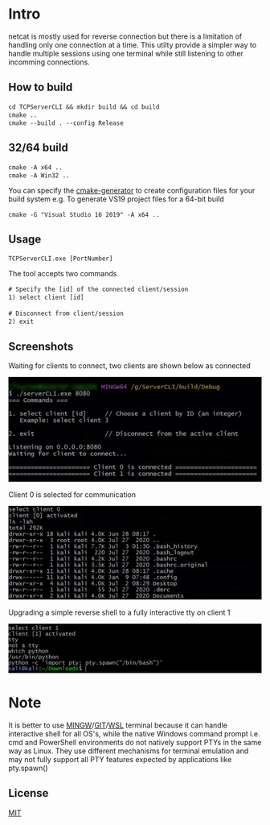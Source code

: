 # Intro

netcat is mostly used for reverse connection but there is a limitation of handling only one connection at a time. This utilty provide a simpler way to handle multiple sessions using one terminal while still listening to other incomming connections.

## How to build

```
cd TCPServerCLI && mkdir build && cd build
cmake ..
cmake --build . --config Release
```

## 32/64 build

```
cmake -A x64 ..
cmake -A Win32 ..
```

You can specify the [cmake-generator](https://cmake.org/cmake/help/latest/manual/cmake-generators.7.html) to create configuration files for your build system e.g. To generate VS19 project files for a 64-bit build

```
cmake -G "Visual Studio 16 2019" -A x64 ..

```
## Usage
```
TCPServerCLI.exe [PortNumber]
```
The tool accepts two commands
```
# Specify the [id] of the connected client/session
1) select client [id]

# Disconnect from client/session
2) exit
```

## Screenshots
Waiting for clients to connect, two clients are shown below as connected

![Alt text](/screenshots/1.JPG?raw=true "Optional Title")

Client 0 is selected for communication

![Alt text](/screenshots/2.JPG?raw=true "Optional Title")

Upgrading a simple reverse shell to a fully interactive tty on client 1

![Alt text](/screenshots/3.JPG?raw=true "Optional Title")

# Note
It is better to use [MINGW](https://www.mingw-w64.org/)/[GIT](https://git-scm.com/download/win)/[WSL](https://learn.microsoft.com/en-us/windows/wsl/about) terminal because it can handle interactive shell for all OS's, while the native Windows command prompt i.e. cmd and PowerShell environments do not natively support PTYs in the same way as Linux. They use different mechanisms for terminal emulation and may not fully support all PTY features expected by applications like pty.spawn()

## License

[MIT](https://choosealicense.com/licenses/mit/)
